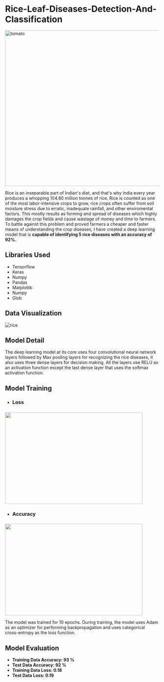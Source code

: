 # Rice-Leaf-Diseases-Detection-And-Classification
<img src="https://image.freepik.com/free-photo/rice-blast-disease-rice-diseases-damage-rice-grains-paddy-farms_46178-489.jpg" alt="tomato" width="1000" height="510">
<p>Rice is an inseparable part of Indian's diet, and that's why India every year produces a whopping 104.80 million tonnes of rice. Rice is counted as one of the most labor-intensive crops to grow, rice crops often suffer from soil moisture stress due to erratic, inadequate rainfall, and other enviromental factors. This mostly results as forming and spread of diseases which highly damages the crop fields and cause wastage of money and time to farmers. To battle against this problem and proved farmers a cheaper and faster means of understanding the crop diseases, I have created a deep learning model that is <b>capable of identifying 5 rice diseases with an accuracy of 92%.</b></p> 
<h2>Libraries Used</h2>
<ul>
  <li>Tensorflow</li>
  <li>Keras</li>
  <li>Numpy</li>
  <li>Pandas </li>
  <li>Matplotlib</li>
  <li>Numpy</li>
  <li>Glob</li>
</ul>
<h2>Data Visualization</h2>
<img src="https://github.com/NavinBondade/Rice-Leaf-Diseases-Detection-And-Classification/blob/main/Rice%20Diseases%20Classification%20and%20Prediction/Pictures/5%20Rice%20Diseases%20v2.png?raw=true" alt="rice" >
<h2>Model Detail</h2>
<p>The deep learning model at its core uses four convolutional neural network layers followed by Max pooling layers for recognizing the rice diseases, it also uses three dense layers for decision making. All the layers use RELU as an activation function except the last dense layer that uses the softmax activation function. </p>
<h2>Model Training</h2>
<ul>
  <li><h3>Loss<h3></li>
</ul>
<img src="https://github.com/NavinBondade/Rice-Leaf-Diseases-Detection-And-Classification/blob/main/Rice%20Diseases%20Classification%20and%20Prediction/Graph/loss.png" width="450" height="300">
<ul>
  <li><h3>Accuracy<h3></li>
</ul>
<img src="https://github.com/NavinBondade/Rice-Leaf-Diseases-Detection-And-Classification/blob/main/Rice%20Diseases%20Classification%20and%20Prediction/Graph/accuracy.png" width="450" height="300">
<p>The model was trained for 10 epochs. During training, the model uses Adam as an optimizer for performing backpropagation and uses categorical cross-entropy as the loss function.</p>
<h2>Model Evaluation</h2>
<ul>
  <li><b>Training Data Accuracy: 93 %</b></li>
  <li><b>Test Data Accuracy: 92 %</b></li>
  <li><b>Training Data Loss: 0.18</b></li> 
  <li><b>Test Data Loss: 0.19</b></li> 
</ul>  
